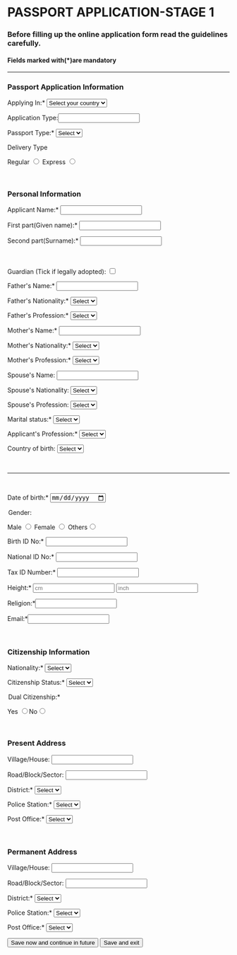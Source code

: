 <!DOCTYPE html>
<html lang="en">
<head>
    <meta charset="UTF-8">
    <meta name="viewport" content="width=device-width, initial-scale=1.0">
    <title>Passport Application Form</title>
</head>
<body>
    <form>
        <h1>PASSPORT APPLICATION-STAGE 1</h1>
        <h3><p>Before filling up the online application form read the guidelines carefully.</p></h3>
        <h4><p>Fields marked with(*)are mandatory</p></h4>
        <hr>
        <h3>Passport Application Information</h3>
        <p>
            Applying In:*
            <select name="Select your country" id="Select your country">
                <option value="Select your country">Select your country</option>
            </select>
        </p>
        <p>Application Type:<input type="" name="New Application" id="New Application"></p>
        <p>
            Passport Type:*
            <select name="Select passport type" id="Select passport type">
                <option value="Select">Select</option>
            </select>
        </p>
            <label>Delivery Type</label>
            <p>
                 Regular <input type="radio" name="Delivery Type" id="Regular"> Express <input type="radio" name="Delivery Type" id="Express">
            </p>
        <br>
        <h3>Personal Information</h3>
        <p>Applicant Name:* <input type="name" name="name" required></input> </p>
        <p>First part(Given name):* <input type="name" name="name" required></input> </p>
        <p>Second part(Surname):* <input type="name" name="name" required></input> </p>
        <br>
        <br>
        <label for="guardian">Guardian (Tick if legally adopted):</label>
        <input type="checkbox" id="guardian" name="guardian">
        <br>
            <p>Father's Name:* <input type="name" name="name" required></input> </p>
            <p>
                Father's Nationality:*
                <select name="Select nationality id="Select nationality">
                    <option value="Select">Select</option>
                </select>
            </p>
            <p>
                Father's Profession:*
                <select name="Select Profession" id="Select Profession">
                    <option value="Select">Select</option>
                </select>
            </p>
            <p>Mother's Name:* <input type="name" name="name" required></input> </p>
            <p>
                Mother's Nationality:*
                <select name="Select nationality id="Select nationality">
                    <option value="Select">Select</option>
                </select>
            </p>
            <p>
                Mother's Profession:*
                <select name="Select Profession" id="Select Profession">
                    <option value="Select">Select</option>
                </select>
            </p>
            <p>Spouse's Name: <input type="name" name="name"></input> </p>
            <p>
                Spouse's Nationality:
                <select name="Select nationality id="Select nationality">
                    <option value="Select">Select</option>
                </select>
            </p>
            <p>
                Spouse's Profession:
                <select name="Select Profession" id="Select Profession">
                    <option value="Select">Select</option>
                </select>
            </p>
            <p>
                Marital status:*
                <select name="Select status" id="Select status">
                    <option value="Select">Select</option>
                </select>
            </p>
            <p>
                Applicant's Profession:*
                <select name="Select Profession" id="Select Profession">
                    <option value="Select">Select</option>
                </select>
            </p>
            <p>
                Country of birth:
                <select name="Select Profession" id="Select Profession">
                    <option value="Select">Select</option>
                </select>
            </p>
            <br>
            <hr>
            <br>
            <p>Date of birth:* <input type="date" required></p>
            <legend>Gender:</legend>
            <p>Male <input type="radio" name="gender" id="Male"> Female <input type="radio" name="gender" id="Female"> Others<input type="radio" id="Others"></p>
            <p>Birth ID No:* <input type="number" name="number" required></input> </p>
            <p>National ID No:* <input type="number" name="number" required></input> </p>
            <p>Tax ID Number:* <input type="number" name="number" required></input> </p>
            <label>Height:*</label>
            <input type="text" id="height_cm" name="height_cm" placeholder="cm"> 
            <input type="text" id="height_inch" name="height_inch" placeholder="inch">
            <p>Religion:*<input type="text" id="text" required></p>
            <p>Email:*<input type="text" id="text" required></p>
            <br>
            <h3>Citizenship Information</h3>
            <p>
                Nationality:*
                <select name="Select Nationality" id="Select Nationality">
                    <option value="Select">Select</option>
                </select>
            </p>
            <p>
                Citizenship Status:*
                <select name="Select status" id="Select status">
                    <option value="Select">Select</option>
                </select>
            </p>
            <legend>Dual Citizenship:*</legend>
            <p>
                 Yes <input type="radio" name="dual_citizenship" id="Yas">No<input type="radio" name="dual_citizenship" id="No">
            </p>
            <br>
            <h3>Present Address</h3>
            <p>Village/House: <input type="name" name="name" required></input> </p>
            <p>Road/Block/Sector: <input type="name" name="name" required></input> </p>
            <p>
                District:*
                <select name="Select district" id="Select district">
                    <option value="Select">Select</option>
                </select>
            </p>
            <p>
                Police Station:*
                <select name="Select" id="Select">
                    <option value="Select">Select</option>
                </select>
            </p> 
            <p>
                Post Office:*
                <select name="Select" id="Select">
                    <option value="Select">Select</option>
                </select>
            </p>
            <br>
            <h3>Permanent Address</h3>
            <p>Village/House: <input type="name" name="name" required></input> </p>
            <p>Road/Block/Sector: <input type="name" name="name" required></input> </p>
            <p>
                District:*
                <select name="Select district" id="Select district">
                    <option value="Select">Select</option>
                </select>
            </p>
            <p>
                Police Station:*
                <select name="Select" id="Select">
                    <option value="Select">Select</option>
                </select>
            </p> 
            <p>
                Post Office:*
                <select name="Select" id="Select">
                    <option value="Select">Select</option>
                </select>
            </p>
            <input type="submit" name="submit" value="Save now and continue in future" id="submit">
            <input type="submit" name="submit" value="Save and exit" id="submit">
    </form>
</body>
</html>
